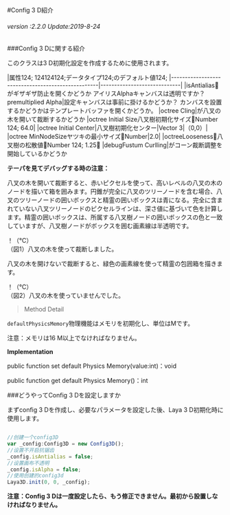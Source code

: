 #Config 3 D紹介

###### *version :2.2.0  Update:2019-8-24*

###Config 3 Dに関する紹介

このクラスは3 D初期化設定を作成するために使用されます。

|属性124; 124124124;データタイプ124;のデフォルト値124;
|---------------------------------------------------|-----------------------------|
|isAntialias𞓜がギザギザ防止を開くかどうか
アイリスAlphaキャンバスは透明ですか？
premultiplied Alpha|設定キャンバスは事前に掛けるかどうか？
カンバスを設置するかどうかはテンプレートバッファを開くかどうか。
|octree Cling|が八叉の木を開いて裁断するかどうか
|octree Initial Size八叉樹初期化サイズ𞓜Number 124; 64.0|
|octree Initial Center|八叉樹初期化センター|Vector 3|（0,0）|
|octree MinNodeSizeヤツキの最小サイズ𞓜Number|2.0|
|octreeLooseness𞓜八叉樹の松散値𞓜Number 124; 1.25𞓜
|debugFustum Curlling|がコーン裁断調整を開始しているかどうか

**テーパを見てデバッグする時の注意：**

八叉の木を開いて裁断すると、赤いピクセルを使って、高いレベルの八叉の木のノードを描いて箱を囲みます。円錐が完全に八叉のツリーノードを含む場合、八叉のツリーノードの囲いボックスと精霊の囲いボックスは青になる。完全に含まれていない八叉ツリーノードのピクセルラインは、深さ値に基づいて色を計算します。精霊の囲いボックスは、所属する八叉樹ノードの囲いボックスの色と一致していますが、八叉樹ノードがボックスを囲む画素線は半透明です。

！（℃）<br/>（図1）八叉の木を使って裁断しました。

八叉の木を開けないで裁断すると、緑色の画素線を使って精霊の包囲箱を描きます。

！（℃）<br/>（図2）八叉の木を使っていませんでした。

>Method Detail


 `defaultPhysicsMemory`物理機能はメモリを初期化し、単位はMです。

注意：メモリは16 M以上でなければなりません。

​**Implementation**

public function set default Physics Memory(value:int)：void

public function get default Physics Memory()：int



###どうやってConfig 3 Dを設定しますか

まずconfig 3 Dを作成し、必要なパラメータを設定した後、Laya 3 D初期化時に使用します。


```typescript

//创建一个config3D
var _config:Config3D = new Config3D();
//设置不开启抗锯齿
_config.isAntialias = false;
//设置画布不透明
_config.isAlpha = false;
//使用创建的config3d
Laya3D.init(0, 0, _config);
```


**注意：Config 3 Dは一度設定したら、もう修正できません。最初から設置しなければなりません。**